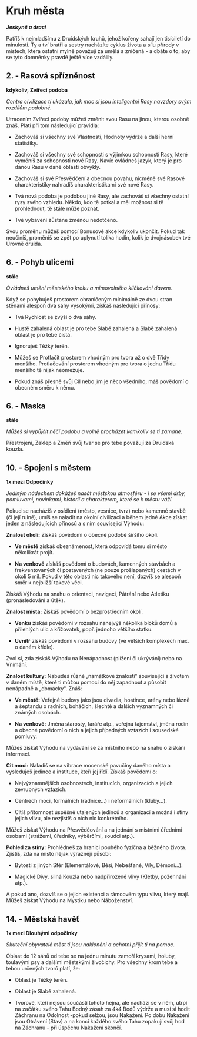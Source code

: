 
# Kruh města

***Jeskyně a draci***

Patříš k nejmladšímu z Druidských kruhů, jehož kořeny sahají jen tisíciletí do minulosti. Ty a tví bratři a sestry nacházíte cyklus života a sílu přírody v místech, která ostatní mylně považují za umělá a zničená - a dbáte o to, aby se tyto domněnky pravdě ještě více vzdálily.

## 2. - Rasová spřízněnost

**kdykoliv, Zvířecí podoba**

*Centra civilizace ti ukázala, jak moc si jsou inteligentní Rasy navzdory svým rozdílům podobné.*

Utracením Zvířecí podoby můžeš změnit svou Rasu na jinou, kterou osobně znáš. Platí při tom následující pravidla:

* Zachováš si všechny své Vlastnosti, Hodnoty výdrže a další herní statistiky.

* Zachováš si všechny své schopnosti s výjimkou schopností Rasy, které vyměníš za schopnosti nové Rasy. Navíc ovládneš jazyk, který je pro danou Rasu v dané oblasti obvyklý.

* Zachováš si své Přesvědčení a obecnou povahu, nicméně své Rasové charakteristiky nahradíš charakteristikami své nové Rasy.

* Tvá nová podoba je podobou jiné Rasy, ale zachováš si všechny ostatní rysy svého vzhledu. Někdo, kdo tě potkal a měl možnost si tě prohlédnout, tě stále může poznat.

* Tvé vybavení zůstane změnou nedotčeno.

Svou proměnu můžeš pomocí Bonusové akce kdykoliv ukončit. Pokud tak neučiníš, proměníš se zpět po uplynutí tolika hodin, kolik je dvojnásobek tvé Úrovně druida.

## 6. - Pohyb ulicemi

**stále**

*Ovládneš umění městského kroku a mimovolného kličkování davem.*

Když se pohybuješ prostorem ohraničeným minimálně ze dvou stran stěnami alespoň dva sáhy vysokými, získáš následující přínosy:

* Tvá Rychlost se zvýší o dva sáhy.

* Hustě zahalená oblast je pro tebe Slabě zahalená a Slabě zahalená oblast je pro tebe čistá.

* Ignoruješ Těžký terén.

* Můžeš se Protlačit prostorem vhodným pro tvora až o dvě Třídy menšího. Protlačování prostorem vhodným pro tvora o jednu Třídu menšího tě nijak neomezuje.

* Pokud znáš přesně svůj Cíl nebo jím je něco všedního, máš povědomí o obecném směru k němu.

## 6. - Maska

**stále**

*Můžeš si vypůjčit něčí podobu a volně procházet kamkoliv se ti zamane.*

Přestrojení, Zaklep a Změň svůj tvar se pro tebe považují za Druidská kouzla.

## 10. - Spojení s městem

**1x mezi Odpočinky**

*Jediným nádechem dokážeš nasát městskou atmosféru - i se všemi drby, pomluvami, novinkami, historií a charakterem, které se k městu váží.*

Pokud se nacházíš v osídlení (město, vesnice, tvrz) nebo kamenné stavbě (či její ruině), umíš se naladit na okolní civilizaci a během jedné Akce získat jeden z následujících přínosů a s ním související Výhodu:

**Znalost okolí:** Získáš povědomí o obecné podobě širšího okolí.

* **Ve městě** získáš obeznámenost, která odpovídá tomu si město několikrát projít.

* **Na venkově** získáš povědomí o budovách, kamenných stavbách a frekventovaných či postavených (ne pouze prošlapaných) cestách v okolí 5 mil. Pokud v této oblasti nic takového není, dozvíš se alespoň směr k nejbližší takové věci.

Získáš Výhodu na snahu o orientaci, navigaci, Pátrání nebo Atletiku (pronásledování a útěk).

**Znalost místa:** Získáš povědomí o bezprostředním okolí.

* **Venku** získáš povědomí v rozsahu nanejvýš několika bloků domů a přilehlých ulic a křižovatek, popř. jednoho většího statku.

* **Uvnitř** získáš povědomí v rozsahu budovy (ve větších komplexech max. o daném křídle).

Zvol si, zda získáš Výhodu na Nenápadnost (plížení či ukrývání) nebo na Vnímání.

**Znalost kultury:** Nabudeš různé „namátkové znalosti" související s životem v daném místě, které ti můžou pomoci do něj zapadnout a působit nenápadně a „domácky". Znáš:

* **Ve městě:** Veřejné budovy jako jsou divadla, hostince, arény nebo lázně a šeptandu o radních, boháčích, šlechtě a dalších významných či známých osobách.

* **Na venkově:** Jména starosty, faráře atp., veřejná tajemství, jména rodin a obecné povědomí o nich a jejich případných vztazích i sousedské pomluvy.

Můžeš získat Výhodu na vydávání se za místního nebo na snahu o získání informací.

**Cit moci:** Naladíš se na vibrace mocenské pavučiny daného místa a vysleduješ jedince a instituce, kteří jej řídí. Získáš povědomí o:

* Nejvýznamnějších osobnostech, institucích, organizacích a jejich zevrubných vztazích.

* Centrech moci, formálních (radnice...) i neformálních (kluby...).

* Cítíš přítomnost úspěšně utajených jedinců a organizací a možná i stíny jejich vlivu, ale nezjistíš o nich nic konkrétního.

Můžeš získat Výhodu na Přesvědčování a na jednání s místními úředními osobami (strážemi, úředníky, výběrčími, soudci atp.).

**Pohled za stíny:** Prohlédneš za hranici pouhého fyzična a běžného života. Zjistíš, zda na místo nějak výrazněji působí:

* Bytosti z jiných Sfér (Elementálové, Běsi, Nebešťané, Víly, Démoni...).

* Magické Divy, silná Kouzla nebo nadpřirozené vlivy (Kletby, požehnání atp.).

A pokud ano, dozvíš se o jejich existenci a rámcovém typu vlivu, který mají. Můžeš získat Výhodu na Mystiku nebo Náboženství.

## 14\. - Městská havěť

**1x mezi Dlouhými odpočinky**

*Skuteční obyvatelé měst ti jsou nakloněni a ochotni přijít ti na pomoc.*

Oblast do 12 sáhů od tebe se na jednu minutu zamoří krysami, holuby, toulavými psy a dalšími městskými živočichy. Pro všechny krom tebe a tebou určených tvorů platí, že:

* Oblast je Těžký terén.

* Oblast je Slabě zahalená.

* Tvorové, kteří nejsou součástí tohoto hejna, ale nachází se v něm, utrpí na začátku svého Tahu Bodný zásah za 4k4 Bodů výdrže a musí si hodit Záchranu na Odolnost -pokud selžou, jsou Nakaženi. Po dobu Nakažení jsou Otrávení (Stav) a na konci každého svého Tahu zopakují svůj hod na Záchranu - při úspěchu Nakažení skončí.
